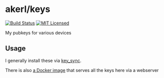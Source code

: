 akerl/keys
============

[![Build Status](https://img.shields.io/circleci/project/akerl/keys/master.svg)](https://circleci.com/gh/akerl/keys)
[![MIT Licensed](https://img.shields.io/badge/license-MIT-green.svg)](https://tldrlegal.com/license/mit-license)

My pubkeys for various devices

## Usage

I generally install these via [key_sync](https://github.com/akerl/scripts/blob/master/key_sync).

There is also [a Docker image](https://github.com/dock0/pubkeys) that serves all the keys here via a webserver

